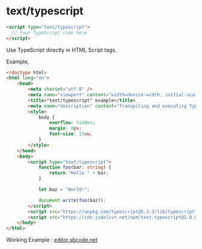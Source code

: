 # text/typescript

```html
<script type="text/typescript">
  // Your TypeScript code here
</script>
```

Use TypeScript directly in HTML Script tags.

Example,

```html
<!doctype html>
<html lang="en">
    <head>
        <meta charset="utf-8" />
        <meta name="viewport" content="width=device-width, initial-scale=1" />
        <title>"text/typescript" example</title>
        <meta name="description" content="Transpiling and executing TypeScript in the browser" />
        <style>
            body {
                overflow: hidden;
                margin: 0px;
                font-size: 15vw;
            }
        </style>
    </head>
    <body>
        <script type="text/typescript">
            function foo(bar: string) {
                return "Hello " + bar;
            }

            let baz = "World!";

            document.write(foo(baz));
        </script>
        <script src="https://unpkg.com/typescript@5.3.3/lib/typescript.js"></script>
        <script src="https://cdn.jsdelivr.net/npm/text-typescript@1.0.0"></script>
    </body>
</html>
```

Working Example : [editor.sbcode.net](https://editor.sbcode.net/f1f4b5a73ec40283d1ddb37bb1e71f7e4e31b487)
